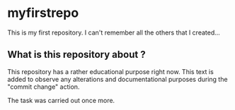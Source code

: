 # myfirstrepo
This is my first repository. I can't remember all the others that I created...

## What is this repository about ?

This repository has a rather educational purpose right now. This text is added to observe any alterations and documentational purposes during the "commit change" action.

The task was carried out once more.
